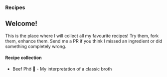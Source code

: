 ### Recipes
## Welcome!
This is the place where I will collect all my favourite recipes! Try them, fork them, enhance them. Send me a PR if you think I missed an ingredient or did something completely wrong.
#### Recipe collection <a id="toc"></a>
+ Beef Phở 🍜 - My interpretation of a classic broth